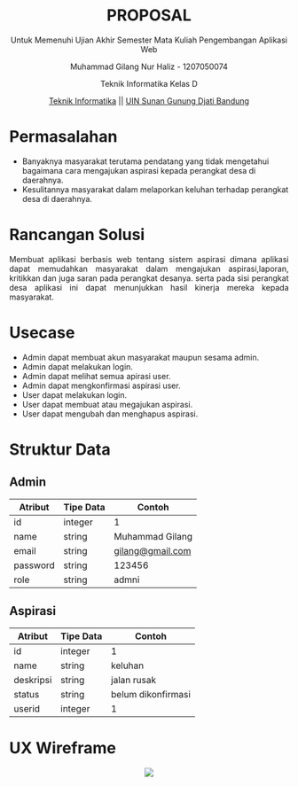<div align="center"> 
  <h1> PROPOSAL </h1> 
  <p>Untuk Memenuhi Ujian Akhir Semester Mata Kuliah Pengembangan Aplikasi Web</p>
  <p>Muhammad Gilang Nur Haliz - 1207050074</p>
  <p>Teknik Informatika Kelas D </p> 
  
  [Teknik Informatika](http://if.uinsgd.ac.id/) || [UIN Sunan Gunung Djati Bandung](https://uinsgd.ac.id/) 
  
</div>


# Permasalahan
- Banyaknya masyarakat terutama pendatang yang tidak mengetahui bagaimana cara mengajukan aspirasi kepada perangkat desa di daerahnya.
- Kesulitannya masyarakat dalam melaporkan keluhan terhadap perangkat desa di daerahnya.

# Rancangan Solusi
<p align="justify"> Membuat aplikasi berbasis web tentang sistem aspirasi dimana aplikasi dapat memudahkan masyarakat dalam mengajukan aspirasi,laporan, kritikkan dan juga saran pada perangkat desanya. serta pada sisi perangkat desa aplikasi ini dapat menunjukkan hasil kinerja mereka kepada masyarakat. </p>

# Usecase
- Admin dapat membuat akun masyarakat maupun sesama admin.
- Admin dapat melakukan login.
- Admin dapat melihat semua apirasi user.
- Admin dapat mengkonfirmasi aspirasi user.
- User dapat melakukan login.
- User dapat membuat atau megajukan aspirasi.
- User dapat mengubah dan menghapus aspirasi.


# Struktur Data
## Admin
Atribut|Tipe Data|Contoh
---|---|---
id | integer | 1
name | string | Muhammad Gilang
email | string | gilang@gmail.com
password | string | 123456
role | string | admni

## Aspirasi
Atribut|Tipe Data|Contoh
---|---|---
id | integer | 1
name | string | keluhan
deskripsi | string | jalan rusak
status | string | belum dikonfirmasi
userid | integer | 1

# UX Wireframe
<div align="center"> <img src="https://user-images.githubusercontent.com/100754364/210512705-37b1fe19-f0da-4207-aa93-d22b0caa6422.png"></div>


